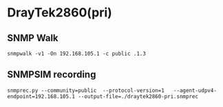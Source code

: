 # DrayTek2860(pri)

## SNMP Walk

```
snmpwalk -v1 -On 192.168.105.1 -c public .1.3
```

## SNMPSIM recording

```
snmprec.py --community=public  --protocol-version=1   --agent-udpv4-endpoint=192.168.105.1 --output-file=./draytek2860-pri.snmprec

```